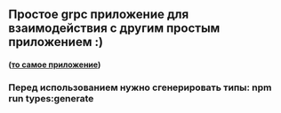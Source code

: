 ## Простое grpc приложение для взаимодействия с другим простым приложением :)

#### ([то самое приложение](https://github.com/ajiways/simple-crud-grpc-app))

### Перед использованием нужно сгенерировать типы: npm run types:generate
